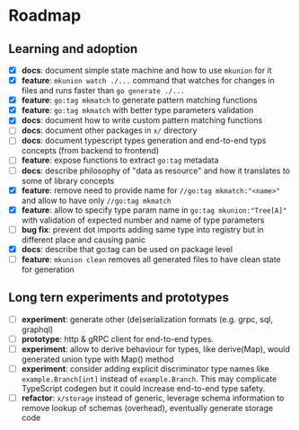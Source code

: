 # Roadmap
## Learning and adoption

- [x] **docs**: document simple state machine and how to use `mkunion` for it
- [x] **feature**: `mkunion watch ./...` command that watches for changes in files and runs faster than `go generate ./...`
- [x] **feature**: `go:tag mkmatch` to generate pattern matching functions
- [x] **feature**: `go:tag mkmatch` with better type parameters validation
- [x] **docs**: document how to write custom pattern matching functions
- [ ] **docs**: document other packages in `x/` directory
- [ ] **docs**: document typescript types generation and end-to-end typs concepts (from backend to frontend)
- [ ] **feature**: expose functions to extract `go:tag` metadata
- [ ] **docs**: describe philosophy of "data as resource" and how it translates to some of library concepts
- [x] **feature**: remove need to provide name for `//go:tag mkmatch:"<name>"` and allow to have only `//go:tag mkmatch`
- [x] **feature**: allow to specify type param name in `go:tag mkunion:"Tree[A]"` with validation of expected number and name of type parameters
- [ ] **bug fix**: prevent dot imports adding same type into registry but in different place and causing panic
- [x] **docs**: describe that go:tag can be used on package level
- [ ] **feature**: `mkunion clean` removes all generated files to have clean state for generation

## Long tern experiments and prototypes

- [ ] **experiment**: generate other (de)serialization formats (e.g. grpc, sql, graphql)
- [ ] **prototype**: http & gRPC client for end-to-end types.
- [ ] **experiment**: allow to derive behaviour for types, like derive(Map), would generated union type with Map() method
- [ ] **experiment**: consider adding explicit discriminator type names like `example.Branch[int]` instead of `example.Branch`. This may complicate TypeScript codegen but it could increase end-to-end type safety.
- [ ] **refactor**: `x/storage` instead of generic, leverage schema information to remove lookup of schemas (overhead), eventually generate storage code
